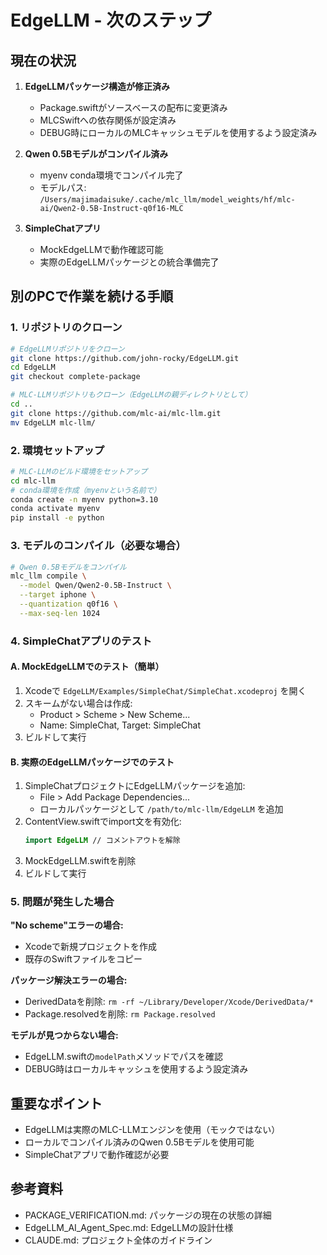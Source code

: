 # EdgeLLM - 次のステップ

## 現在の状況

1. **EdgeLLMパッケージ構造が修正済み**
   - Package.swiftがソースベースの配布に変更済み
   - MLCSwiftへの依存関係が設定済み
   - DEBUG時にローカルのMLCキャッシュモデルを使用するよう設定済み

2. **Qwen 0.5Bモデルがコンパイル済み**
   - myenv conda環境でコンパイル完了
   - モデルパス: `/Users/majimadaisuke/.cache/mlc_llm/model_weights/hf/mlc-ai/Qwen2-0.5B-Instruct-q0f16-MLC`

3. **SimpleChatアプリ**
   - MockEdgeLLMで動作確認可能
   - 実際のEdgeLLMパッケージとの統合準備完了

## 別のPCで作業を続ける手順

### 1. リポジトリのクローン
```bash
# EdgeLLMリポジトリをクローン
git clone https://github.com/john-rocky/EdgeLLM.git
cd EdgeLLM
git checkout complete-package

# MLC-LLMリポジトリもクローン（EdgeLLMの親ディレクトリとして）
cd ..
git clone https://github.com/mlc-ai/mlc-llm.git
mv EdgeLLM mlc-llm/
```

### 2. 環境セットアップ
```bash
# MLC-LLMのビルド環境をセットアップ
cd mlc-llm
# conda環境を作成（myenvという名前で）
conda create -n myenv python=3.10
conda activate myenv
pip install -e python
```

### 3. モデルのコンパイル（必要な場合）
```bash
# Qwen 0.5Bモデルをコンパイル
mlc_llm compile \
  --model Qwen/Qwen2-0.5B-Instruct \
  --target iphone \
  --quantization q0f16 \
  --max-seq-len 1024
```

### 4. SimpleChatアプリのテスト

#### A. MockEdgeLLMでのテスト（簡単）
1. Xcodeで `EdgeLLM/Examples/SimpleChat/SimpleChat.xcodeproj` を開く
2. スキームがない場合は作成:
   - Product > Scheme > New Scheme...
   - Name: SimpleChat, Target: SimpleChat
3. ビルドして実行

#### B. 実際のEdgeLLMパッケージでのテスト
1. SimpleChatプロジェクトにEdgeLLMパッケージを追加:
   - File > Add Package Dependencies...
   - ローカルパッケージとして `/path/to/mlc-llm/EdgeLLM` を追加
2. ContentView.swiftでimport文を有効化:
   ```swift
   import EdgeLLM // コメントアウトを解除
   ```
3. MockEdgeLLM.swiftを削除
4. ビルドして実行

### 5. 問題が発生した場合

**"No scheme"エラーの場合:**
- Xcodeで新規プロジェクトを作成
- 既存のSwiftファイルをコピー

**パッケージ解決エラーの場合:**
- DerivedDataを削除: `rm -rf ~/Library/Developer/Xcode/DerivedData/*`
- Package.resolvedを削除: `rm Package.resolved`

**モデルが見つからない場合:**
- EdgeLLM.swiftの`modelPath`メソッドでパスを確認
- DEBUG時はローカルキャッシュを使用するよう設定済み

## 重要なポイント

- EdgeLLMは実際のMLC-LLMエンジンを使用（モックではない）
- ローカルでコンパイル済みのQwen 0.5Bモデルを使用可能
- SimpleChatアプリで動作確認が必要

## 参考資料

- PACKAGE_VERIFICATION.md: パッケージの現在の状態の詳細
- EdgeLLM_AI_Agent_Spec.md: EdgeLLMの設計仕様
- CLAUDE.md: プロジェクト全体のガイドライン
